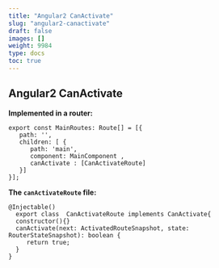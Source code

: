 ```yaml
---
title: "Angular2 CanActivate"
slug: "angular2-canactivate"
draft: false
images: []
weight: 9984
type: docs
toc: true
---
```


## Angular2 CanActivate
**Implemented in a router:**

    export const MainRoutes: Route[] = [{
       path: '',
       children: [ {
          path: 'main',
          component: MainComponent ,
          canActivate : [CanActivateRoute]
       }]
    }];

 **The `canActivateRoute` file:**

    @Injectable()
      export class  CanActivateRoute implements CanActivate{
      constructor(){}
      canActivate(next: ActivatedRouteSnapshot, state: RouterStateSnapshot): boolean {
         return true;
      }
    }

